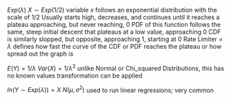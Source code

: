 $Exp (\lambda)$
$X \sim Exp(1/2)$
	variable $x$ follows an exponential distribution with the scale of 1/2
	Usually starts high, decreases, and continues until it reaches a plateau
		approaching, but never reaching, 0
		PDF of this function follows the same, steep initial descent that plateaus at a low value, approaching 0
		CDF is similarly slopped, but opposite, approaching 1, starting at 0
Rate Limiter = $\lambda$
	defines how fast the curve of the CDF or PDF reaches the plateau
	or how spread out the graph is

$E(Y) = 1 / \lambda$
$Var(X) = 1 / \lambda^2$
	unlike Normal or Chi_squared Distributions, this has no known values
	transformation can be applied

$ln ( Y \sim Exp (\lambda) ) = X ~ N (\mu, \sigma^2)$
	used to run linear regressions; very common